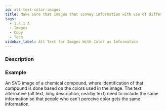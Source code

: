 ```yaml
---
id: alt-text-color-images
title: Make sure that images that convey information with use of different colors includes that information in the text alternative 
tags:
  - 1.4.1 A
  - Images
  - Copy
  - Tech
sidebar_label: Alt Text for Images With Color as Information
---
```


### Description

### Example

An SVG image of a chemical compound, where identification of that compound is done based on the colors used in the image. The text alternative (alt text, long description, nearby text) need to include the same information so that people who can't perceive color gets the same information. 
